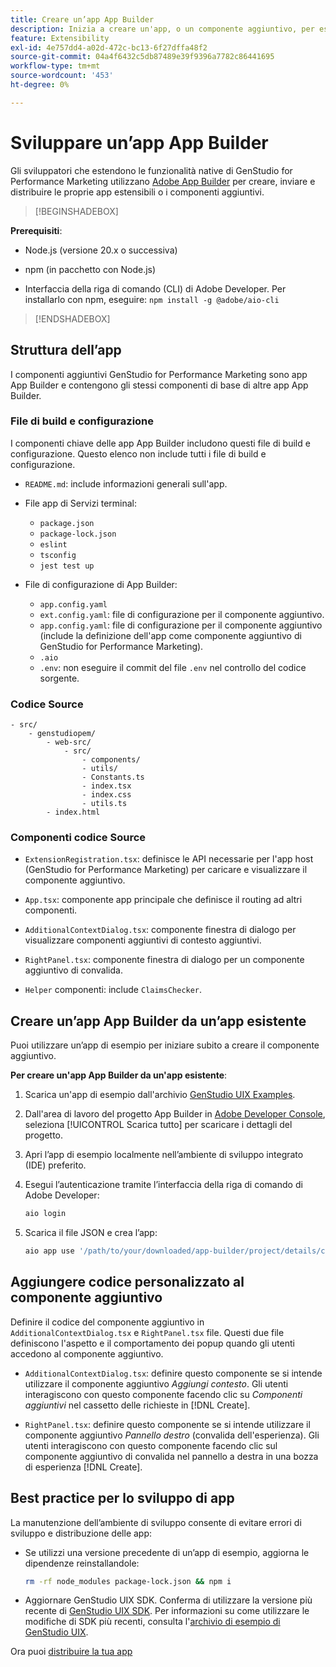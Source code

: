 ```yaml
---
title: Creare un’app App Builder
description: Inizia a creare un'app, o un componente aggiuntivo, per estendere GenStudio for Performance Marketing.
feature: Extensibility
exl-id: 4e757dd4-a02d-472c-bc13-6f27dffa48f2
source-git-commit: 04a4f6432c5db87489e39f9396a7782c86441695
workflow-type: tm+mt
source-wordcount: '453'
ht-degree: 0%

---
```


# Sviluppare un’app App Builder

Gli sviluppatori che estendono le funzionalità native di GenStudio for Performance Marketing utilizzano [Adobe App Builder](https://developer.adobe.com/app-builder/) per creare, inviare e distribuire le proprie app estensibili o i componenti aggiuntivi.

>[!BEGINSHADEBOX]

**Prerequisiti**:

* Node.js (versione 20.x o successiva)

* npm (in pacchetto con Node.js)

* Interfaccia della riga di comando (CLI) di Adobe Developer. Per installarlo con npm, eseguire: `npm install -g @adobe/aio-cli`

>[!ENDSHADEBOX]

## Struttura dell’app

I componenti aggiuntivi GenStudio for Performance Marketing sono app App Builder e contengono gli stessi componenti di base di altre app App Builder.

### File di build e configurazione

I componenti chiave delle app App Builder includono questi file di build e configurazione. Questo elenco non include tutti i file di build e configurazione.

* `README.md`: include informazioni generali sull&#39;app.

* File app di Servizi terminal:

   * `package.json`
   * `package-lock.json`
   * `eslint`
   * `tsconfig`
   * `jest test up`

* File di configurazione di App Builder:

   * `app.config.yaml`
   * `ext.config.yaml`: file di configurazione per il componente aggiuntivo.
   * `app.config.yaml`: file di configurazione per il componente aggiuntivo (include la definizione dell&#39;app come componente aggiuntivo di GenStudio for Performance Marketing).
   * `.aio`
   * `.env`: non eseguire il commit del file `.env` nel controllo del codice sorgente.

### Codice Source

```
- src/
    - genstudiopem/
        - web-src/
            - src/
                - components/
                - utils/
                - Constants.ts
                - index.tsx
                - index.css
                - utils.ts
        - index.html
```

### Componenti codice Source

* `ExtensionRegistration.tsx`: definisce le API necessarie per l&#39;app host (GenStudio for Performance Marketing) per caricare e visualizzare il componente aggiuntivo.

* `App.tsx`: componente app principale che definisce il routing ad altri componenti.

* `AdditionalContextDialog.tsx`: componente finestra di dialogo per visualizzare componenti aggiuntivi di contesto aggiuntivi.

* `RightPanel.tsx`: componente finestra di dialogo per un componente aggiuntivo di convalida.

* `Helper` componenti: include `ClaimsChecker`.

## Creare un’app App Builder da un’app esistente

Puoi utilizzare un’app di esempio per iniziare subito a creare il componente aggiuntivo.

**Per creare un&#39;app App Builder da un&#39;app esistente**:

1. Scarica un&#39;app di esempio dall&#39;archivio [GenStudio UIX Examples](https://github.com/adobe/genstudio-uix-examples).

1. Dall&#39;area di lavoro del progetto App Builder in [Adobe Developer Console](https://developer.adobe.com/console/), seleziona [!UICONTROL Scarica tutto] per scaricare i dettagli del progetto.

1. Apri l’app di esempio localmente nell’ambiente di sviluppo integrato (IDE) preferito.

1. Esegui l’autenticazione tramite l’interfaccia della riga di comando di Adobe Developer:

   ```bash
   aio login
   ```

1. Scarica il file JSON e crea l’app:

   ```bash
   aio app use '/path/to/your/downloaded/app-builder/project/details/config.json'
   ```

## Aggiungere codice personalizzato al componente aggiuntivo

Definire il codice del componente aggiuntivo in `AdditionalContextDialog.tsx` e `RightPanel.tsx` file. Questi due file definiscono l&#39;aspetto e il comportamento dei popup quando gli utenti accedono al componente aggiuntivo.

* `AdditionalContextDialog.tsx`: definire questo componente se si intende utilizzare il componente aggiuntivo _Aggiungi contesto_. Gli utenti interagiscono con questo componente facendo clic su _Componenti aggiuntivi_ nel cassetto delle richieste in [!DNL Create].

* `RightPanel.tsx`: definire questo componente se si intende utilizzare il componente aggiuntivo _Pannello destro_ (convalida dell&#39;esperienza). Gli utenti interagiscono con questo componente facendo clic sul componente aggiuntivo di convalida nel pannello a destra in una bozza di esperienza [!DNL Create].

## Best practice per lo sviluppo di app

La manutenzione dell’ambiente di sviluppo consente di evitare errori di sviluppo e distribuzione delle app:

* Se utilizzi una versione precedente di un’app di esempio, aggiorna le dipendenze reinstallandole:

  ```bash
  rm -rf node_modules package-lock.json && npm i
  ```

* Aggiornare GenStudio UIX SDK. Conferma di utilizzare la versione più recente di [GenStudio UIX SDK](https://github.com/adobe/genstudio-uix-sdk). Per informazioni su come utilizzare le modifiche di SDK più recenti, consulta l&#39;[archivio di esempio di GenStudio UIX](https://github.com/adobe/genstudio-uix-examples).

Ora puoi [distribuire la tua app](deploy-app.md)
